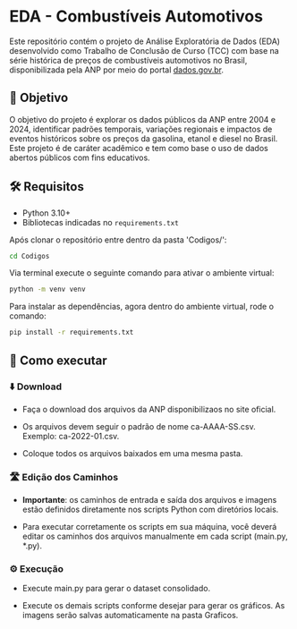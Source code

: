 # EDA - Combustíveis Automotivos

Este repositório contém o projeto de Análise Exploratória de Dados (EDA) desenvolvido como Trabalho de Conclusão de Curso (TCC) com base na série histórica de preços de combustíveis automotivos no Brasil, disponibilizada pela ANP por meio do portal [dados.gov.br](https://dados.gov.br/dados/conjuntos-dados/serie-historica-de-precos-de-combustiveis-e-de-glp).

## 🎯 Objetivo

O objetivo do projeto é explorar os dados públicos da ANP entre 2004 e 2024, identificar padrões temporais, variações regionais e impactos de eventos históricos sobre os preços da gasolina, etanol e diesel no Brasil.
Este projeto é de caráter acadêmico e tem como base o uso de dados abertos públicos com fins educativos.

## 🛠️ Requisitos

- Python 3.10+
- Bibliotecas indicadas no `requirements.txt`

Após clonar o repositório entre dentro da pasta 'Codigos/':
```bash
cd Codigos
```

Via terminal execute o seguinte comando para ativar o ambiente virtual:
```bash
python -m venv venv
```

Para instalar as dependências, agora dentro do ambiente virtual, rode o comando:
```bash
pip install -r requirements.txt
```

## 🚀 Como executar
### ⬇️ Download
- Faça o download dos arquivos da ANP disponibilizaos no site oficial.

- Os arquivos devem seguir o padrão de nome ca-AAAA-SS.csv. Exemplo: ca-2022-01.csv.

- Coloque todos os arquivos baixados em uma mesma pasta.

### 🛣️ Edição dos Caminhos

- **Importante**: os caminhos de entrada e saída dos arquivos e imagens estão definidos diretamente nos scripts Python com diretórios locais.

- Para executar corretamente os scripts em sua máquina, você deverá editar os caminhos dos arquivos manualmente em cada script (main.py, *.py).

### ⚙️ Execução
- Execute main.py para gerar o dataset consolidado.

- Execute os demais scripts conforme desejar para gerar os gráficos. As imagens serão salvas automaticamente na pasta Graficos.
